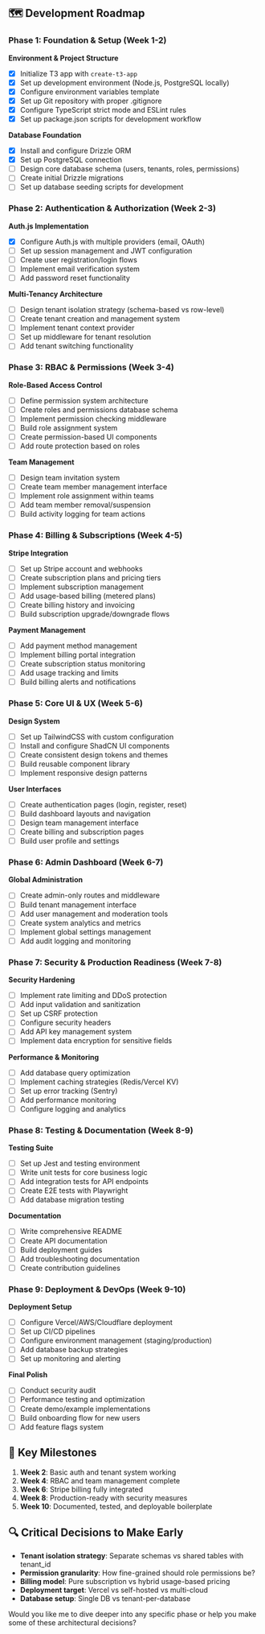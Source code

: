 ## 🗺️ Development Roadmap

### **Phase 1: Foundation & Setup** (Week 1-2)

**Environment & Project Structure**

- [x] Initialize T3 app with `create-t3-app`
- [x] Set up development environment (Node.js, PostgreSQL locally)
- [x] Configure environment variables template
- [x] Set up Git repository with proper .gitignore
- [x] Configure TypeScript strict mode and ESLint rules
- [x] Set up package.json scripts for development workflow

**Database Foundation**

- [x] Install and configure Drizzle ORM
- [x] Set up PostgreSQL connection
- [ ] Design core database schema (users, tenants, roles, permissions)
- [ ] Create initial Drizzle migrations
- [ ] Set up database seeding scripts for development

### **Phase 2: Authentication & Authorization** (Week 2-3)

**Auth.js Implementation**

- [x] Configure Auth.js with multiple providers (email, OAuth)
- [ ] Set up session management and JWT configuration
- [ ] Create user registration/login flows
- [ ] Implement email verification system
- [ ] Add password reset functionality

**Multi-Tenancy Architecture**

- [ ] Design tenant isolation strategy (schema-based vs row-level)
- [ ] Create tenant creation and management system
- [ ] Implement tenant context provider
- [ ] Set up middleware for tenant resolution
- [ ] Add tenant switching functionality

### **Phase 3: RBAC & Permissions** (Week 3-4)

**Role-Based Access Control**

- [ ] Define permission system architecture
- [ ] Create roles and permissions database schema
- [ ] Implement permission checking middleware
- [ ] Build role assignment system
- [ ] Create permission-based UI components
- [ ] Add route protection based on roles

**Team Management**

- [ ] Design team invitation system
- [ ] Create team member management interface
- [ ] Implement role assignment within teams
- [ ] Add team member removal/suspension
- [ ] Build activity logging for team actions

### **Phase 4: Billing & Subscriptions** (Week 4-5)

**Stripe Integration**

- [ ] Set up Stripe account and webhooks
- [ ] Create subscription plans and pricing tiers
- [ ] Implement subscription management
- [ ] Add usage-based billing (metered plans)
- [ ] Create billing history and invoicing
- [ ] Build subscription upgrade/downgrade flows

**Payment Management**

- [ ] Add payment method management
- [ ] Implement billing portal integration
- [ ] Create subscription status monitoring
- [ ] Add usage tracking and limits
- [ ] Build billing alerts and notifications

### **Phase 5: Core UI & UX** (Week 5-6)

**Design System**

- [ ] Set up TailwindCSS with custom configuration
- [ ] Install and configure ShadCN UI components
- [ ] Create consistent design tokens and themes
- [ ] Build reusable component library
- [ ] Implement responsive design patterns

**User Interfaces**

- [ ] Create authentication pages (login, register, reset)
- [ ] Build dashboard layouts and navigation
- [ ] Design team management interface
- [ ] Create billing and subscription pages
- [ ] Build user profile and settings

### **Phase 6: Admin Dashboard** (Week 6-7)

**Global Administration**

- [ ] Create admin-only routes and middleware
- [ ] Build tenant management interface
- [ ] Add user management and moderation tools
- [ ] Create system analytics and metrics
- [ ] Implement global settings management
- [ ] Add audit logging and monitoring

### **Phase 7: Security & Production Readiness** (Week 7-8)

**Security Hardening**

- [ ] Implement rate limiting and DDoS protection
- [ ] Add input validation and sanitization
- [ ] Set up CSRF protection
- [ ] Configure security headers
- [ ] Add API key management system
- [ ] Implement data encryption for sensitive fields

**Performance & Monitoring**

- [ ] Add database query optimization
- [ ] Implement caching strategies (Redis/Vercel KV)
- [ ] Set up error tracking (Sentry)
- [ ] Add performance monitoring
- [ ] Configure logging and analytics

### **Phase 8: Testing & Documentation** (Week 8-9)

**Testing Suite**

- [ ] Set up Jest and testing environment
- [ ] Write unit tests for core business logic
- [ ] Add integration tests for API endpoints
- [ ] Create E2E tests with Playwright
- [ ] Add database migration testing

**Documentation**

- [ ] Write comprehensive README
- [ ] Create API documentation
- [ ] Build deployment guides
- [ ] Add troubleshooting documentation
- [ ] Create contribution guidelines

### **Phase 9: Deployment & DevOps** (Week 9-10)

**Deployment Setup**

- [ ] Configure Vercel/AWS/Cloudflare deployment
- [ ] Set up CI/CD pipelines
- [ ] Configure environment management (staging/production)
- [ ] Add database backup strategies
- [ ] Set up monitoring and alerting

**Final Polish**

- [ ] Conduct security audit
- [ ] Performance testing and optimization
- [ ] Create demo/example implementations
- [ ] Build onboarding flow for new users
- [ ] Add feature flags system

## 🎯 Key Milestones

1. **Week 2**: Basic auth and tenant system working
2. **Week 4**: RBAC and team management complete
3. **Week 6**: Stripe billing fully integrated
4. **Week 8**: Production-ready with security measures
5. **Week 10**: Documented, tested, and deployable boilerplate

## 🔍 Critical Decisions to Make Early

- **Tenant isolation strategy**: Separate schemas vs shared tables with tenant_id
- **Permission granularity**: How fine-grained should role permissions be?
- **Billing model**: Pure subscription vs hybrid usage-based pricing
- **Deployment target**: Vercel vs self-hosted vs multi-cloud
- **Database setup**: Single DB vs tenant-per-database

Would you like me to dive deeper into any specific phase or help you make some of these architectural decisions?

